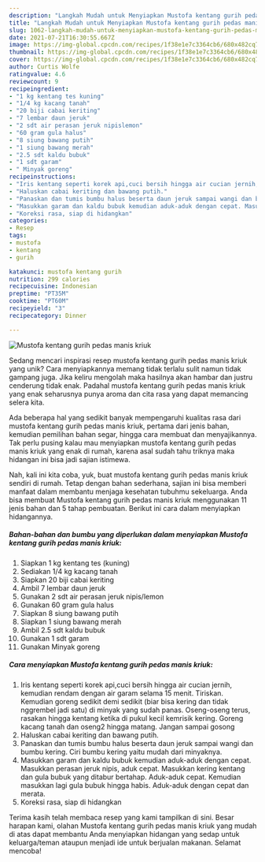 ```yaml
---
description: "Langkah Mudah untuk Menyiapkan Mustofa kentang gurih pedas manis kriuk, Menggugah Selera"
title: "Langkah Mudah untuk Menyiapkan Mustofa kentang gurih pedas manis kriuk, Menggugah Selera"
slug: 1062-langkah-mudah-untuk-menyiapkan-mustofa-kentang-gurih-pedas-manis-kriuk-menggugah-selera
date: 2021-07-21T16:30:55.667Z
image: https://img-global.cpcdn.com/recipes/1f38e1e7c3364cb6/680x482cq70/mustofa-kentang-gurih-pedas-manis-kriuk-foto-resep-utama.jpg
thumbnail: https://img-global.cpcdn.com/recipes/1f38e1e7c3364cb6/680x482cq70/mustofa-kentang-gurih-pedas-manis-kriuk-foto-resep-utama.jpg
cover: https://img-global.cpcdn.com/recipes/1f38e1e7c3364cb6/680x482cq70/mustofa-kentang-gurih-pedas-manis-kriuk-foto-resep-utama.jpg
author: Curtis Wolfe
ratingvalue: 4.6
reviewcount: 9
recipeingredient:
- "1 kg kentang tes kuning"
- "1/4 kg kacang tanah"
- "20 biji cabai keriting"
- "7 lembar daun jeruk"
- "2 sdt air perasan jeruk nipislemon"
- "60 gram gula halus"
- "8 siung bawang putih"
- "1 siung bawang merah"
- "2.5 sdt kaldu bubuk"
- "1 sdt garam"
- " Minyak goreng"
recipeinstructions:
- "Iris kentang seperti korek api,cuci bersih hingga air cucian jernih, kemudian rendam dengan air garam selama 15 menit. Tiriskan. Kemudian goreng sedikit demi sedikit (biar bisa kering dan tidak nggrembel jadi satu) di minyak yang sudah panas. Oseng-oseng terus, rasakan hingga kentang ketika di pukul kecil kemrisik kering. Goreng kacang tanah dan oseng2 hingga matang. Jangan sampai gosong"
- "Haluskan cabai keriting dan bawang putih."
- "Panaskan dan tumis bumbu halus beserta daun jeruk sampai wangi dan bumbu kering. Ciri bumbu kering yaitu mudah dari minyaknya."
- "Masukkan garam dan kaldu bubuk kemudian aduk-aduk dengan cepat. Masukkan perasan jeruk nipis, aduk cepat. Masukkan kering kentang dan gula bubuk yang ditabur bertahap. Aduk-aduk cepat. Kemudian masukkan lagi gula bubuk hingga habis. Aduk-aduk dengan cepat dan merata."
- "Koreksi rasa, siap di hidangkan"
categories:
- Resep
tags:
- mustofa
- kentang
- gurih

katakunci: mustofa kentang gurih 
nutrition: 299 calories
recipecuisine: Indonesian
preptime: "PT35M"
cooktime: "PT60M"
recipeyield: "3"
recipecategory: Dinner

---
```



![Mustofa kentang gurih pedas manis kriuk](https://img-global.cpcdn.com/recipes/1f38e1e7c3364cb6/680x482cq70/mustofa-kentang-gurih-pedas-manis-kriuk-foto-resep-utama.jpg)

Sedang mencari inspirasi resep mustofa kentang gurih pedas manis kriuk yang unik? Cara menyiapkannya memang tidak terlalu sulit namun tidak gampang juga. Jika keliru mengolah maka hasilnya akan hambar dan justru cenderung tidak enak. Padahal mustofa kentang gurih pedas manis kriuk yang enak seharusnya punya aroma dan cita rasa yang dapat memancing selera kita.

Ada beberapa hal yang sedikit banyak mempengaruhi kualitas rasa dari mustofa kentang gurih pedas manis kriuk, pertama dari jenis bahan, kemudian pemilihan bahan segar, hingga cara membuat dan menyajikannya. Tak perlu pusing kalau mau menyiapkan mustofa kentang gurih pedas manis kriuk yang enak di rumah, karena asal sudah tahu triknya maka hidangan ini bisa jadi sajian istimewa.




Nah, kali ini kita coba, yuk, buat mustofa kentang gurih pedas manis kriuk sendiri di rumah. Tetap dengan bahan sederhana, sajian ini bisa memberi manfaat dalam membantu menjaga kesehatan tubuhmu sekeluarga. Anda bisa membuat Mustofa kentang gurih pedas manis kriuk menggunakan 11 jenis bahan dan 5 tahap pembuatan. Berikut ini cara dalam menyiapkan hidangannya.

<!--inarticleads1-->

##### Bahan-bahan dan bumbu yang diperlukan dalam menyiapkan Mustofa kentang gurih pedas manis kriuk:

1. Siapkan 1 kg kentang tes (kuning)
1. Sediakan 1/4 kg kacang tanah
1. Siapkan 20 biji cabai keriting
1. Ambil 7 lembar daun jeruk
1. Gunakan 2 sdt air perasan jeruk nipis/lemon
1. Gunakan 60 gram gula halus
1. Siapkan 8 siung bawang putih
1. Siapkan 1 siung bawang merah
1. Ambil 2.5 sdt kaldu bubuk
1. Gunakan 1 sdt garam
1. Gunakan  Minyak goreng




<!--inarticleads2-->

##### Cara menyiapkan Mustofa kentang gurih pedas manis kriuk:

1. Iris kentang seperti korek api,cuci bersih hingga air cucian jernih, kemudian rendam dengan air garam selama 15 menit. Tiriskan. Kemudian goreng sedikit demi sedikit (biar bisa kering dan tidak nggrembel jadi satu) di minyak yang sudah panas. Oseng-oseng terus, rasakan hingga kentang ketika di pukul kecil kemrisik kering. Goreng kacang tanah dan oseng2 hingga matang. Jangan sampai gosong
1. Haluskan cabai keriting dan bawang putih.
1. Panaskan dan tumis bumbu halus beserta daun jeruk sampai wangi dan bumbu kering. Ciri bumbu kering yaitu mudah dari minyaknya.
1. Masukkan garam dan kaldu bubuk kemudian aduk-aduk dengan cepat. Masukkan perasan jeruk nipis, aduk cepat. Masukkan kering kentang dan gula bubuk yang ditabur bertahap. Aduk-aduk cepat. Kemudian masukkan lagi gula bubuk hingga habis. Aduk-aduk dengan cepat dan merata.
1. Koreksi rasa, siap di hidangkan




Terima kasih telah membaca resep yang kami tampilkan di sini. Besar harapan kami, olahan Mustofa kentang gurih pedas manis kriuk yang mudah di atas dapat membantu Anda menyiapkan hidangan yang sedap untuk keluarga/teman ataupun menjadi ide untuk berjualan makanan. Selamat mencoba!
